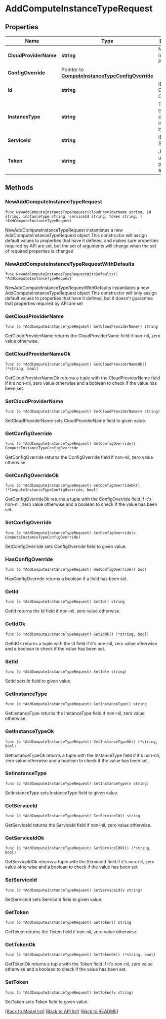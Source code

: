 # AddComputeInstanceTypeRequest

## Properties

Name | Type | Description | Notes
------------ | ------------- | ------------- | -------------
**CloudProviderName** | **string** | Name of the Infra Provider | 
**ConfigOverride** | Pointer to [**ComputeInstanceTypeConfigOverride**](ComputeInstanceTypeConfigOverride.md) |  | [optional] 
**Id** | **string** | ID of a Compute Config | 
**InstanceType** | **string** | The instance type for this compute instance type config | 
**ServiceId** | **string** | ID of a Service | 
**Token** | **string** | JWT token used to perform authorization | 

## Methods

### NewAddComputeInstanceTypeRequest

`func NewAddComputeInstanceTypeRequest(cloudProviderName string, id string, instanceType string, serviceId string, token string, ) *AddComputeInstanceTypeRequest`

NewAddComputeInstanceTypeRequest instantiates a new AddComputeInstanceTypeRequest object
This constructor will assign default values to properties that have it defined,
and makes sure properties required by API are set, but the set of arguments
will change when the set of required properties is changed

### NewAddComputeInstanceTypeRequestWithDefaults

`func NewAddComputeInstanceTypeRequestWithDefaults() *AddComputeInstanceTypeRequest`

NewAddComputeInstanceTypeRequestWithDefaults instantiates a new AddComputeInstanceTypeRequest object
This constructor will only assign default values to properties that have it defined,
but it doesn't guarantee that properties required by API are set

### GetCloudProviderName

`func (o *AddComputeInstanceTypeRequest) GetCloudProviderName() string`

GetCloudProviderName returns the CloudProviderName field if non-nil, zero value otherwise.

### GetCloudProviderNameOk

`func (o *AddComputeInstanceTypeRequest) GetCloudProviderNameOk() (*string, bool)`

GetCloudProviderNameOk returns a tuple with the CloudProviderName field if it's non-nil, zero value otherwise
and a boolean to check if the value has been set.

### SetCloudProviderName

`func (o *AddComputeInstanceTypeRequest) SetCloudProviderName(v string)`

SetCloudProviderName sets CloudProviderName field to given value.


### GetConfigOverride

`func (o *AddComputeInstanceTypeRequest) GetConfigOverride() ComputeInstanceTypeConfigOverride`

GetConfigOverride returns the ConfigOverride field if non-nil, zero value otherwise.

### GetConfigOverrideOk

`func (o *AddComputeInstanceTypeRequest) GetConfigOverrideOk() (*ComputeInstanceTypeConfigOverride, bool)`

GetConfigOverrideOk returns a tuple with the ConfigOverride field if it's non-nil, zero value otherwise
and a boolean to check if the value has been set.

### SetConfigOverride

`func (o *AddComputeInstanceTypeRequest) SetConfigOverride(v ComputeInstanceTypeConfigOverride)`

SetConfigOverride sets ConfigOverride field to given value.

### HasConfigOverride

`func (o *AddComputeInstanceTypeRequest) HasConfigOverride() bool`

HasConfigOverride returns a boolean if a field has been set.

### GetId

`func (o *AddComputeInstanceTypeRequest) GetId() string`

GetId returns the Id field if non-nil, zero value otherwise.

### GetIdOk

`func (o *AddComputeInstanceTypeRequest) GetIdOk() (*string, bool)`

GetIdOk returns a tuple with the Id field if it's non-nil, zero value otherwise
and a boolean to check if the value has been set.

### SetId

`func (o *AddComputeInstanceTypeRequest) SetId(v string)`

SetId sets Id field to given value.


### GetInstanceType

`func (o *AddComputeInstanceTypeRequest) GetInstanceType() string`

GetInstanceType returns the InstanceType field if non-nil, zero value otherwise.

### GetInstanceTypeOk

`func (o *AddComputeInstanceTypeRequest) GetInstanceTypeOk() (*string, bool)`

GetInstanceTypeOk returns a tuple with the InstanceType field if it's non-nil, zero value otherwise
and a boolean to check if the value has been set.

### SetInstanceType

`func (o *AddComputeInstanceTypeRequest) SetInstanceType(v string)`

SetInstanceType sets InstanceType field to given value.


### GetServiceId

`func (o *AddComputeInstanceTypeRequest) GetServiceId() string`

GetServiceId returns the ServiceId field if non-nil, zero value otherwise.

### GetServiceIdOk

`func (o *AddComputeInstanceTypeRequest) GetServiceIdOk() (*string, bool)`

GetServiceIdOk returns a tuple with the ServiceId field if it's non-nil, zero value otherwise
and a boolean to check if the value has been set.

### SetServiceId

`func (o *AddComputeInstanceTypeRequest) SetServiceId(v string)`

SetServiceId sets ServiceId field to given value.


### GetToken

`func (o *AddComputeInstanceTypeRequest) GetToken() string`

GetToken returns the Token field if non-nil, zero value otherwise.

### GetTokenOk

`func (o *AddComputeInstanceTypeRequest) GetTokenOk() (*string, bool)`

GetTokenOk returns a tuple with the Token field if it's non-nil, zero value otherwise
and a boolean to check if the value has been set.

### SetToken

`func (o *AddComputeInstanceTypeRequest) SetToken(v string)`

SetToken sets Token field to given value.



[[Back to Model list]](../README.md#documentation-for-models) [[Back to API list]](../README.md#documentation-for-api-endpoints) [[Back to README]](../README.md)


